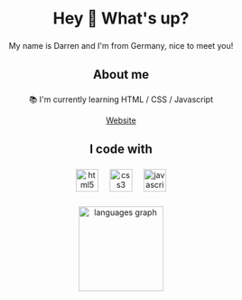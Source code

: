 <h1 align="center">Hey 👋 What's up?</h1>

###

<p align="center">My name is Darren and I'm from Germany, nice to meet you!</p>

###

<h2 align="center">About me</h2>

###

<p align="center">📚 I'm currently learning HTML / CSS / Javascript</p>
<p align="center">
  <a href="https://xdarren1979.github.io/Website-Demo/" target="_blank">Website</a>
</p>


<h2 align="center">I code with</h2>

###

<div align="center">
  <img src="https://cdn.jsdelivr.net/gh/devicons/devicon/icons/html5/html5-original.svg" height="40" alt="html5 logo"  />
  <img width="12" />
  <img src="https://cdn.jsdelivr.net/gh/devicons/devicon/icons/css3/css3-original.svg" height="40" alt="css3 logo"  />
  <img width="12" />
  <img src="https://cdn.jsdelivr.net/gh/devicons/devicon/icons/javascript/javascript-original.svg" height="40" alt="javascript logo"  />
</div>

###

<div align="center">
  <img src="https://github-readme-stats.vercel.app/api/top-langs?username=xDarren1979&locale=en&hide_title=false&layout=compact&card_width=320&langs_count=10&theme=dark&hide_border=true&order=2" height="150" alt="languages graph"  />
</div>

###
